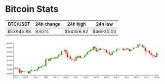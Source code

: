 # Bitcoin Stats

BTC/USDT|24h change|24h high|24h low|
|---|---|---|---|
|$53945.88|8.63%|$54356.62|$46930.00|

<img src="./chart.svg">
